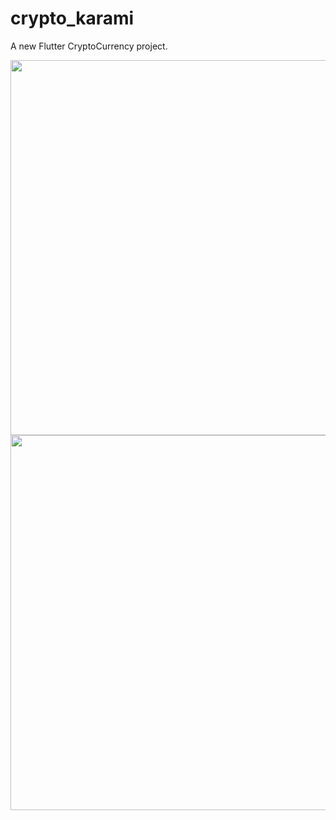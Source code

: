 # crypto_karami

A new Flutter CryptoCurrency project.

<img src="cr1.jpg" with="600" height="600"> <img src="cr.jpg" with="600" height="600">

